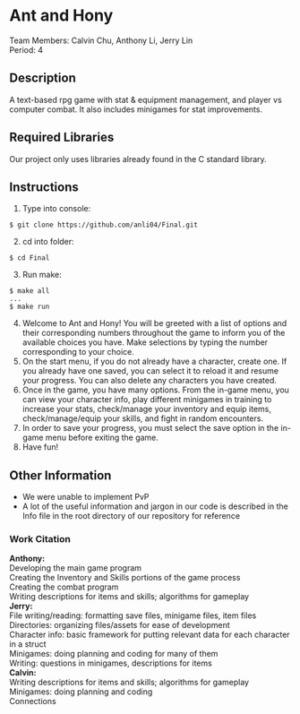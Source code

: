# Ant and Hony
Team Members: Calvin Chu, Anthony Li, Jerry Lin </br>
Period: 4 </br>

## Description
A text-based rpg game with stat & equipment management, and player vs computer combat. It also includes minigames for stat improvements. </br>

## Required Libraries
Our project only uses libraries already found in the C standard library.

## Instructions
1) Type into console:
```
$ git clone https://github.com/anli04/Final.git
```
2) cd into folder:
```
$ cd Final
```
3) Run make:
```
$ make all
...
$ make run
```
4) Welcome to Ant and Hony! You will be greeted with a list of options and their corresponding numbers throughout the game to inform you of the available choices you have. Make selections by typing the number corresponding to your choice.
5) On the start menu, if you do not already have a character, create one. If you already have one saved, you can select it to reload it and resume your progress. You can also delete any characters you have created.
6) Once in the game, you have many options. From the in-game menu, you can view your character info, play different minigames in training to increase your stats, check/manage your inventory and equip items, check/manage/equip your skills, and fight in random encounters.
7) In order to save your progress, you must select the save option in the in-game menu before exiting the game.
8) Have fun!

## Other Information
- We were unable to implement PvP
- A lot of the useful information and jargon in our code is described in the Info file in the root directory of our repository for reference
### Work Citation
<b>Anthony:</b> </br>
Developing the main game program </br>
Creating the Inventory and Skills portions of the game process </br>
Creating the combat program </br>
Writing descriptions for items and skills; algorithms for gameplay </br>
<b>Jerry:</b> </br>
File writing/reading: formatting save files, minigame files, item files </br>
Directories: organizing files/assets for ease of development </br>
Character info: basic framework for putting relevant data for each character in a struct </br>
Minigames: doing planning and coding for many of them </br>
Writing: questions in minigames, descriptions for items </br>
<b>Calvin:</b> </br>
Writing descriptions for items and skills; algorithms for gameplay </br>
Minigames: doing planning and coding </br>
Connections </br>
